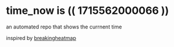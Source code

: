 # time_now is (( 1715562000066 ))

an automated repo that shows the currnent time

inspired by [breakingheatmap](https://github.com/breakingheatmap/breakingheatmap)